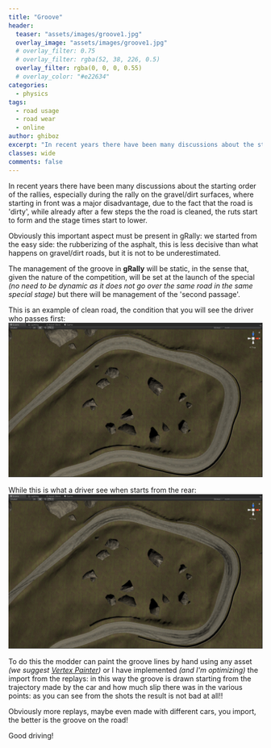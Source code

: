 ```yaml
---
title: "Groove"
header:
  teaser: "assets/images/groove1.jpg"
  overlay_image: "assets/images/groove1.jpg"
  # overlay_filter: 0.75
  # overlay_filter: rgba(52, 38, 226, 0.5)
  overlay_filter: rgba(0, 0, 0, 0.55)
  # overlay_color: "#e22634"
categories:
  - physics
tags:
  - road usage
  - road wear
  - online
author: ghiboz
excerpt: "In recent years there have been many discussions about the starting order of the rallies, especially during the rally on the gravel/dirt surfaces, where starting in front was a major disadvantage"
classes: wide
comments: false
---
```


In recent years there have been many discussions about the starting order of the rallies, especially during the rally on the gravel/dirt surfaces, where starting in front was a major disadvantage, due to the fact that the road is 'dirty', while already after a few steps the the road is cleaned, the ruts start to form and the stage times start to lower.

Obviously this important aspect must be present in gRally: we started from the easy side: the rubberizing of the asphalt, this is less decisive than what happens on gravel/dirt roads, but it is not to be underestimated.

The management of the groove in **gRally** will be static, in the sense that, given the nature of the competition, will be set at the launch of the special _(no need to be dynamic as it does not go over the same road in the same special stage)_ but there will be management of the 'second passage'.

This is an example of clean road, the condition that you will see the driver who passes first:
![first](/assets/images/groove0.jpg)

While this is what a driver see when starts from the rear:
![last](/assets/images/groove1.jpg)

To do this the modder can paint the groove lines by hand using any asset _(we suggest [Vertex Painter](https://github.com/slipster216/VertexPaint))_ or I have implemented _(and I'm optimizing)_ the import from the replays:
in this way the groove is drawn starting from the trajectory made by the car and how much slip there was in the various points: as you can see from the shots the result is not bad at all!!

Obviously more replays, maybe even made with different cars, you import, the better is the groove on the road!

Good driving!